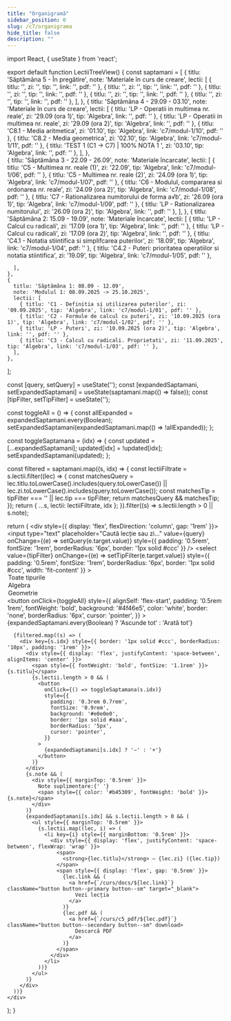 ```yaml
---
title: "Organigramă"
sidebar_position: 0
slug: /c7/organigrama
hide_title: false
description: ""
---
```

import React, { useState } from 'react';


export default function LectiiTreeView() {
  const saptamani = [
    {
      titlu: 'Săptămâna 5 - În pregătire',
      note: 'Materiale în curs de creare',
      lectii: [
        { titlu: '', zi: '', tip: '', link: '', pdf: '' },
        { titlu: '', zi: '', tip: '', link: '', pdf: '' },
        { titlu: '', zi: '', tip: '', link: '', pdf: '' },
        { titlu: '', zi: '', tip: '', link: '', pdf: '' },
        { titlu: '', zi: '', tip: '', link: '', pdf: '' },
      ],
    },
    {
      titlu: 'Săptămâna 4 - 29.09 - 03.10',
      note: 'Materiale în curs de creare',
      lectii: [
        { titlu: 'LP - Operatii in multimea nr. reale', zi: '29.09 (ora 1)', tip: 'Algebra', link: '', pdf: '' },
        { titlu: 'LP - Operatii in multimea nr. reale', zi: '29.09 (ora 2)', tip: 'Algebra', link: '', pdf: '' },
        { titlu: 'C8.1 - Media aritmetica', zi: '01.10', tip: 'Algebra', link: 'c7/modul-1/10', pdf: '' },
        { titlu: 'C8.2 - Media geometrica', zi: '02.10', tip: 'Algebra', link: 'c7/modul-1/11', pdf: '' },
        { titlu: 'TEST 1 (C1 -> C7) | 100% NOTA 1 ', zi: '03.10', tip: 'Algebra', link: '', pdf: '' },
      ],
    },  
    {
      titlu: 'Săptămâna 3 - 22.09 - 26.09',
      note: 'Materiale încarcate',
      lectii: [
        { titlu: 'C5 - Multimea nr. reale (1)', zi: '22.09', tip: 'Algebra', link: 'c7/modul-1/06', pdf: '' },
        { titlu: 'C5 - Multimea nr. reale (2)', zi: '24.09 (ora 1)', tip: 'Algebra', link: 'c7/modul-1/07', pdf: '' },
        { titlu: 'C6 - Modulul, compararea si ordonarea nr. reale', zi: '24.09 (ora 2)', tip: 'Algebra', link: 'c7/modul-1/08', pdf: '' },
        { titlu: 'C7 - Rationalizarea numitorului de forma a√b', zi: '26.09 (ora 1)', tip: 'Algebra', link: 'c7/modul-1/09', pdf: '' },
        { titlu: 'LP - Rationalizarea numitorului', zi: '26.09 (ora 2)', tip: 'Algebra', link: '', pdf: '' },
      ],
    },
    {
      titlu: 'Săptămâna 2: 15.09 - 19.09',
      note: 'Materiale încarcate',
      lectii: [
        { titlu: 'LP - Calcul cu radicali', zi: '17.09 (ora 1)', tip: 'Algebra', link: '', pdf: '' },
        { titlu: 'LP - Calcul cu radicali', zi: '17.09 (ora 2)', tip: 'Algebra', link: '', pdf: '' },
        { titlu: 'C4.1 - Notatia stiintifica si simplifcarea puterilor', zi: '18.09', tip: 'Algebra', link: 'c7/modul-1/04', pdf: '' },
        { titlu: 'C4.2 - Puteri: prioritatea operatiilor si notatia stiintifica', zi: '19.09', tip: 'Algebra', link: 'c7/modul-1/05', pdf: '' },
        
      ],
    },
    {
      titlu: 'Săptămâna 1: 08.09 - 12.09',
      note: 'Modulul 1: 08.09.2025 -> 25.10.2025',
      lectii: [
        { titlu: 'C1 - Definitia si utilizarea puterilor', zi: '09.09.2025', tip: 'Algebra', link: 'c7/modul-1/01', pdf: '' },
        { titlu: 'C2 - Formule de calcul cu puteri', zi: '10.09.2025 (ora 1)', tip: 'Algebra', link: 'c7/modul-1/02', pdf: '' },
        { titlu: 'LP - Puteri', zi: '10.09.2025 (ora 2)', tip: 'Algebra', link: '', pdf: '' },
        { titlu: 'C3 - Calcul cu radicali. Proprietati', zi: '11.09.2025', tip: 'Algebra', link: 'c7/modul-1/03', pdf: '' },
      ],
    },
  ];

  const [query, setQuery] = useState('');
  const [expandedSaptamani, setExpandedSaptamani] = useState(saptamani.map(() => false));
  const [tipFilter, setTipFilter] = useState('');

  const toggleAll = () => {
    const allExpanded = expandedSaptamani.every(Boolean);
    setExpandedSaptamani(expandedSaptamani.map(() => !allExpanded));
  };

  const toggleSaptamana = (idx) => {
    const updated = [...expandedSaptamani];
    updated[idx] = !updated[idx];
    setExpandedSaptamani(updated);
  };

  const filtered = saptamani.map((s, idx) => {
    const lectiiFiltrate = s.lectii.filter((lec) => {
      const matchesQuery =
        lec.titlu.toLowerCase().includes(query.toLowerCase()) ||
        lec.zi.toLowerCase().includes(query.toLowerCase());
      const matchesTip = tipFilter === '' || lec.tip === tipFilter;
      return matchesQuery && matchesTip;
    });
    return { ...s, lectii: lectiiFiltrate, idx };
  }).filter((s) => s.lectii.length > 0 || s.note);

  return (
    <div style={{ display: 'flex', flexDirection: 'column', gap: '1rem' }}>
      <input
        type="text"
        placeholder="Caută lecție sau zi..."
        value={query}
        onChange={(e) => setQuery(e.target.value)}
        style={{ padding: '0.5rem', fontSize: '1rem', borderRadius: '6px', border: '1px solid #ccc' }}
      />
      <select
        value={tipFilter}
        onChange={(e) => setTipFilter(e.target.value)}
        style={{ padding: '0.5rem', fontSize: '1rem', borderRadius: '6px', border: '1px solid #ccc', width: 'fit-content' }}
      >
        <option value="">Toate tipurile</option>
        <option value="Algebra">Algebra</option>
        <option value="Geometrie">Geometrie</option>
      </select>
      <button
        onClick={toggleAll}
        style={{
          alignSelf: 'flex-start',
          padding: '0.5rem 1rem',
          fontWeight: 'bold',
          background: '#4f46e5',
          color: 'white',
          border: 'none',
          borderRadius: '6px',
          cursor: 'pointer',
        }}
      >
        {expandedSaptamani.every(Boolean) ? 'Ascunde tot' : 'Arată tot'}
      </button>

      {filtered.map((s) => (
        <div key={s.idx} style={{ border: '1px solid #ccc', borderRadius: '10px', padding: '1rem' }}>
          <div style={{ display: 'flex', justifyContent: 'space-between', alignItems: 'center' }}>
            <span style={{ fontWeight: 'bold', fontSize: '1.1rem' }}>{s.titlu}</span>
            {s.lectii.length > 0 && (
              <button
                onClick={() => toggleSaptamana(s.idx)}
                style={{
                  padding: '0.3rem 0.7rem',
                  fontSize: '0.9rem',
                  background: '#e0e0e0',
                  border: '1px solid #aaa',
                  borderRadius: '5px',
                  cursor: 'pointer',
                }}
              >
                {expandedSaptamani[s.idx] ? '−' : '+'}
              </button>
            )}
          </div>
          {s.note && (
            <div style={{ marginTop: '0.5rem' }}>
              Note suplimentare:{' '}
              <span style={{ color: '#b45309', fontWeight: 'bold' }}>{s.note}</span>
            </div>
          )}
          {expandedSaptamani[s.idx] && s.lectii.length > 0 && (
            <ul style={{ marginTop: '0.5rem' }}>
              {s.lectii.map((lec, i) => (
                <li key={i} style={{ marginBottom: '0.5rem' }}>
                  <div style={{ display: 'flex', justifyContent: 'space-between', flexWrap: 'wrap' }}>
                    <span>
                      <strong>{lec.titlu}</strong> – {lec.zi} ({lec.tip})
                    </span>
                    <span style={{ display: 'flex', gap: '0.5rem' }}>
                      {lec.link && (
                        <a href={`/curs/docs/${lec.link}`} className="button button--primary button--sm" target="_blank">
                          Vezi lecția
                        </a>
                      )}
                      {lec.pdf && (
                        <a href={`/curs/c5_pdf/${lec.pdf}`} className="button button--secondary button--sm" download>
                          Descarcă PDF
                        </a>
                      )}
                    </span>
                  </div>
                </li>
              ))}
            </ul>
          )}
        </div>
      ))}
    </div>
  );
}